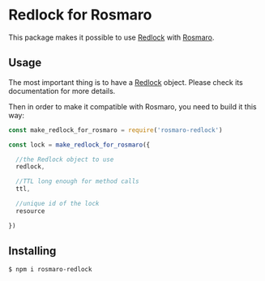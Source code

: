 # Redlock for Rosmaro
This package makes it possible to use [Redlock](https://github.com/mike-marcacci/node-redlock) with [Rosmaro](https://github.com/lukaszmakuch/rosmaro).

## Usage
The most important thing is to have a [Redlock](https://github.com/mike-marcacci/node-redlock) object. Please check its documentation for more details.

Then in order to make it compatible with Rosmaro, you need to build it this way:
```js
const make_redlock_for_rosmaro = require('rosmaro-redlock')

const lock = make_redlock_for_rosmaro({

  //the Redlock object to use
  redlock,

  //TTL long enough for method calls
  ttl,

  //unique id of the lock
  resource

})
```

## Installing
```
$ npm i rosmaro-redlock
```
